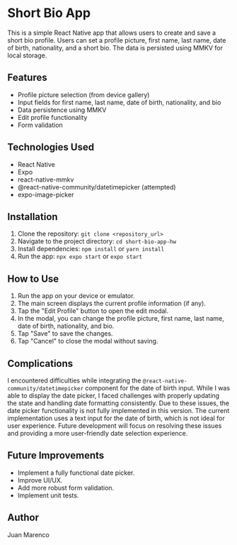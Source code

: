 # Short Bio App

This is a simple React Native app that allows users to create and save a short bio profile.  Users can set a profile picture, first name, last name, date of birth, nationality, and a short bio.  The data is persisted using MMKV for local storage.

## Features

* Profile picture selection (from device gallery)
* Input fields for first name, last name, date of birth, nationality, and bio
* Data persistence using MMKV
* Edit profile functionality
* Form validation

## Technologies Used

* React Native
* Expo
* react-native-mmkv
* @react-native-community/datetimepicker (attempted)
* expo-image-picker

## Installation

1. Clone the repository: `git clone <repository_url>`
2. Navigate to the project directory: `cd short-bio-app-hw`
3. Install dependencies: `npm install` or `yarn install`
4. Run the app: `npx expo start` or `expo start`

## How to Use

1. Run the app on your device or emulator.
2. The main screen displays the current profile information (if any).
3. Tap the "Edit Profile" button to open the edit modal.
4. In the modal, you can change the profile picture, first name, last name, date of birth, nationality, and bio.
5. Tap "Save" to save the changes.
6. Tap "Cancel" to close the modal without saving.

## Complications

I encountered difficulties while integrating the `@react-native-community/datetimepicker` component for the date of birth input. While I was able to display the date picker, I faced challenges with properly updating the state and handling date formatting consistently.  Due to these issues, the date picker functionality is not fully implemented in this version.  The current implementation uses a text input for the date of birth, which is not ideal for user experience.  Future development will focus on resolving these issues and providing a more user-friendly date selection experience.

## Future Improvements

* Implement a fully functional date picker.
* Improve UI/UX.
* Add more robust form validation.
* Implement unit tests.

## Author

Juan Marenco 
